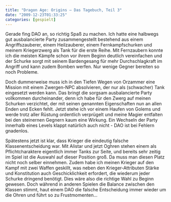```yaml
---
title: "Dragon Age: Origins – Das Tagebuch, Teil 3"
date: "2009-12-23T01:33:25"
categories: [gespielt]
---
```


Gerade fing DAO an, so richtig Spaß zu machen. Ich hatte eine halbwegs gut ausbalancierte Party zusammengestellt bestehend aus einem Angriffszauberer, einem Heilzauberer, einem Fernkampfschurken und meinem Kriegerzwerg als Tank für die erste Reihe. Mit Fernzaubern konnte ich die meisten Kämpfe schon vor ihrem Beginn deutlich vereinfachen und der Schurke sorgt mit seinem Bardengesang für mehr Durchschlagkraft im Angriff und kann zudem Bomben werfen. Nur wenige Gegner bereiten so noch Probleme.

Doch dummerweise muss ich in den Tiefen Wegen von Orzammer eine Mission mit einem Zwergen-NPC absolvieren, der nur als (schwacher) Tank eingesetzt werden kann. Das bringt die sorgsam ausbalancierte Party vollkommen durcheinander, denn ich habe für den Zwerg auf meinen Schurken verzichtet, der mit seinen genannten Eigenschaften nun an allen Enden und Ecken fehlt. Jetzt stehe ich vor einem Haufen von Golems und werde trotz aller Rüstung ordentlich verprügelt und meine Magier entfalten bei den steinernen Gegnern kaum eine Wirkung. Ein Wechseln der Party innerhalb eines Levels klappt natürlich auch nicht - DAO ist bei Fehlern gnadenlos.

Spätestens jetzt ist klar, dass Krieger die eindeutig falsche Klassenentscheidung war. Mit Alistar und jetzt Oghren stehen einem als Pflichtcharaktere eigentlich immer Tanks zur Seite, und bereits sehr zeitig im Spiel ist die Auswahl auf dieser Position groß. Da muss man diesen Platz nicht noch selber einnehmen. Zudem habe ich meinen Krieger auf den Kampf mit zwei Waffen geskillt, was neben den Krieger-Attributen Stärke und Konstitution auch Geschicklichkeit erfordert, die wiederum jeder Schurke dringend benötigt. Dies wäre also die richtige Wahl zu Beginn gewesen. Doch während in anderen Spielen die Balance zwischen den Klassen stimmt, haut einem DAO die falsche Entscheidung immer wieder um die Ohren und führt so zu Frustmomenten...
